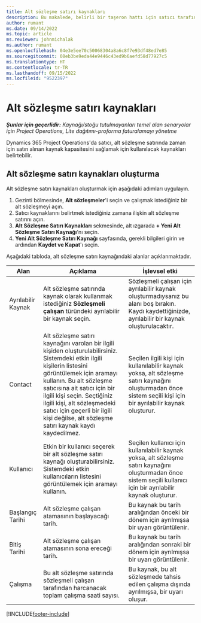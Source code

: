 ```yaml
---
title: Alt sözleşme satırı kaynakları
description: Bu makalede, belirli bir taşeron hattı için satıcı tarafından sağlanan adanmış kaynakların nasıl belirtilmesi açıklanmaktadır.
author: rumant
ms.date: 09/14/2022
ms.topic: article
ms.reviewer: johnmichalak
ms.author: rumant
ms.openlocfilehash: 04e3e5ee70c50068304a8a6c8f7e93df48ed7e85
ms.sourcegitcommit: 08eb3be9eda44e9446c43ed9b6aefd58d77927c5
ms.translationtype: HT
ms.contentlocale: tr-TR
ms.lasthandoff: 09/15/2022
ms.locfileid: "9522397"
---
```

# <a name="subcontract-line-resources"></a>Alt sözleşme satırı kaynakları

_**Şunlar için geçerlidir:** Kaynağı/stoğu tutulmayanları temel alan senaryolar için Project Operations, Lite dağıtımı-proforma faturalamayı yönetme_

Dynamics 365 Project Operations'da satıcı, alt sözleşme satırında zaman için satın alınan kaynak kapasitesini sağlamak için kullanılacak kaynakları belirtebilir.

## <a name="create-subcontract-line-resources"></a>Alt sözleşme satırı kaynakları oluşturma

Alt sözleşme satırı kaynakları oluşturmak için aşağıdaki adımları uygulayın.

1. Gezinti bölmesinde, **Alt sözleşmeler**'i seçin ve çalışmak istediğiniz bir alt sözleşmeyi açın.
2. Satıcı kaynaklarını belirtmek istediğiniz zamana ilişkin alt sözleşme satırını açın.
3. **Alt Sözleşme Satırı Kaynakları** sekmesinde, alt ızgarada **+ Yeni Alt Sözleşme Satırı Kaynağı**'nı seçin.
4. **Yeni Alt Sözleşme Satırı Kaynağı** sayfasında, gerekli bilgileri girin ve ardından **Kaydet ve Kapat**'ı seçin.

Aşağıdaki tabloda, alt sözleşme satırı kaynağındaki alanlar açıklanmaktadır.

| Alan | Açıklama | İşlevsel etki |
| ----- | ----------- | ----------------- |
| Ayrılabilir Kaynak | Alt sözleşme satırında kaynak olarak kullanmak istediğiniz **Sözleşmeli çalışan** türündeki ayrılabilir bir kaynak seçin.| Sözleşmeli çalışan için ayrılabilir kaynak oluşturmadıysanız bu alanı boş bırakın. Kaydı kaydettiğinizde, ayrılabilir bir kaynak oluşturulacaktır.  |
| Contact | Alt sözleşme satırı kaynağını varolan bir ilgili kişiden oluşturulabilirsiniz. Sistemdeki etkin ilgili kişilerin listesini görüntülemek için aramayı kullanın. Bu alt sözleşme satıcısına ait satıcı için bir ilgili kişi seçin. Seçtiğiniz ilgili kişi, alt sözleşmedeki satıcı için geçerli bir ilgili kişi değilse, alt sözleşme satırı kaynak kaydı kaydedilmez.| Seçilen ilgili kişi için kullanılabilir kaynak yoksa, alt sözleşme satırı kaynağını oluşturmadan önce sistem seçili kişi için bir ayrılabilir kaynak oluşturur. |
| Kullanıcı | Etkin bir kullanıcı seçerek bir alt sözleşme satırı kaynağı oluşturabilirsiniz. Sistemdeki etkin kullanıcıların listesini görüntülemek için aramayı kullanın.| Seçilen kullanıcı için kullanılabilir kaynak yoksa, alt sözleşme satırı kaynağını oluşturmadan önce sistem seçili kullanıcı için bir ayrılabilir kaynak oluşturur. |
| Başlangıç Tarihi | Alt sözleşme çalışan atamasının başlayacağı tarih.| Bu kaynak bu tarih aralığından önceki bir dönem için ayrılmışsa bir uyarı görüntülenir. |
| Bitiş Tarihi | Alt sözleşme çalışan atamasının sona ereceği tarih.| Bu kaynak bu tarih aralığından sonraki bir dönem için ayrılmışsa bir uyarı görüntülenir. |
| Çalışma | Bu alt sözleşme satırında sözleşmeli çalışan tarafından harcanacak toplam çalışma saati sayısı.| Bu kaynak, bu alt sözleşmede tahsis edilen çalışma dışında ayrılmışsa, bir uyarı oluşur. |


[!INCLUDE[footer-include](../../includes/footer-banner.md)]
